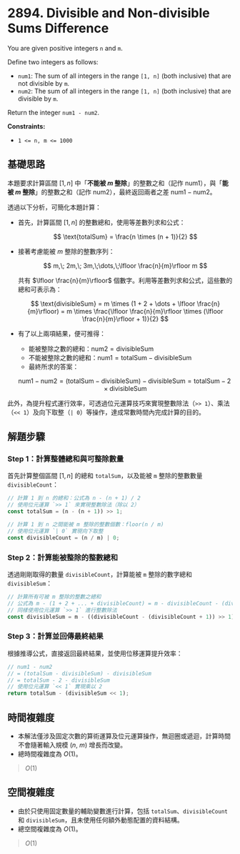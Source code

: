 # 2894. Divisible and Non-divisible Sums Difference

You are given positive integers `n` and `m`.

Define two integers as follows:

- `num1`: The sum of all integers in the range `[1, n]` (both inclusive) that are not divisible by `m`.
- `num2`: The sum of all integers in the range `[1, n]` (both inclusive) that are divisible by `m`.

Return the integer `num1 - num2`.

**Constraints:**

- `1 <= n, m <= 1000`

## 基礎思路

本題要求計算區間 $[1, n]$ 中「**不能被 $m$ 整除**」的整數之和（記作 $\text{num1}$），與「**能被 $m$ 整除**」的整數之和（記作 $\text{num2}$），最終返回兩者之差 $\text{num1} - \text{num2}$。

透過以下分析，可簡化本題計算：

- 首先，計算區間 $[1, n]$ 的整數總和，使用等差數列求和公式：

  $$
  \text{totalSum} = \frac{n \times (n + 1)}{2}
  $$

- 接著考慮能被 $m$ 整除的整數序列：

  $$
  m,\; 2m,\; 3m,\;\dots,\;\lfloor \frac{n}{m}\rfloor m
  $$

  共有 $\lfloor \frac{n}{m}\rfloor$ 個數字。利用等差數列求和公式，這些數的總和可表示為：

  $$
  \text{divisibleSum} = m \times (1 + 2 + \dots + \lfloor \frac{n}{m}\rfloor)
  = m \times \frac{\lfloor \frac{n}{m}\rfloor \times (\lfloor \frac{n}{m}\rfloor + 1)}{2}
  $$

- 有了以上兩項結果，便可推得：

  - 能被整除之數的總和：$\text{num2} = \text{divisibleSum}$
  - 不能被整除之數的總和：$\text{num1} = \text{totalSum} - \text{divisibleSum}$
  - 最終所求的答案：

  $$
  \text{num1} - \text{num2} = (\text{totalSum} - \text{divisibleSum}) - \text{divisibleSum} = \text{totalSum} - 2 \times \text{divisibleSum}
  $$

此外，為提升程式運行效率，可透過位元運算技巧來實現整數除法（`>> 1`）、乘法（`<< 1`）及向下取整（`| 0`）等操作，達成常數時間內完成計算的目的。

## 解題步驟

### Step 1：計算整體總和與可整除數量

首先計算整個區間 $[1, n]$ 的總和 `totalSum`，以及能被 `m` 整除的整數數量 `divisibleCount`：

```typescript
// 計算 1 到 n 的總和：公式為 n - (n + 1) / 2
// 使用位元運算 `>> 1` 來實現整數除法（除以 2）
const totalSum = (n - (n + 1)) >> 1;

// 計算 1 到 n 之間能被 m 整除的整數個數：floor(n / m)
// 使用位元運算 `| 0` 實現向下取整
const divisibleCount = (n / m) | 0;
```

### Step 2：計算能被整除的整數總和

透過剛剛取得的數量 `divisibleCount`，計算能被 `m` 整除的數字總和 `divisibleSum`：

```typescript
// 計算所有可被 m 整除的整數之總和
// 公式為 m - (1 + 2 + ... + divisibleCount) = m - divisibleCount - (divisibleCount + 1) / 2
// 同樣使用位元運算 `>> 1` 進行整數除法
const divisibleSum = m - ((divisibleCount - (divisibleCount + 1)) >> 1);
```

### Step 3：計算並回傳最終結果

根據推導公式，直接返回最終結果，並使用位移運算提升效率：

```typescript
// num1 - num2
// = (totalSum - divisibleSum) - divisibleSum
// = totalSum - 2 - divisibleSum
// 使用位元運算 `<< 1` 實現乘以 2
return totalSum - (divisibleSum << 1);
```

## 時間複雜度

- 本解法僅涉及固定次數的算術運算及位元運算操作，無迴圈或遞迴，計算時間不會隨著輸入規模 ($n$, $m$) 增長而改變。
- 總時間複雜度為 $O(1)$。

> $O(1)$

## 空間複雜度

- 由於只使用固定數量的輔助變數進行計算，包括 `totalSum`、`divisibleCount` 和 `divisibleSum`，且未使用任何額外動態配置的資料結構。
- 總空間複雜度為 $O(1)$。

> $O(1)$
